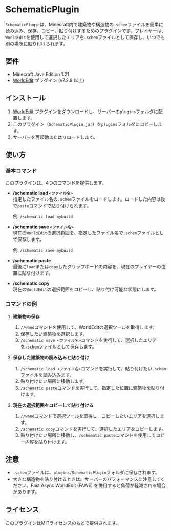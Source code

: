 # SchematicPlugin

`SchematicPlugin`は、Minecraft内で建築物や構造物の`.schem`ファイルを簡単に読み込み、保存、コピー、貼り付けするためのプラグインです。プレイヤーは、`WorldEdit`を使用して選択したエリアを`.schem`ファイルとして保存し、いつでも別の場所に貼り付けられます。

## 要件
- Minecraft Java Edition 1.21
- [WorldEdit](https://enginehub.org/worldedit/) プラグイン (v7.2.8 以上)

## インストール

1. [WorldEdit](https://enginehub.org/worldedit/) プラグインをダウンロードし、サーバーの`plugins`フォルダに配置します。
2. このプラグイン（`SchematicPlugin.jar`）を`plugins`フォルダにコピーします。
3. サーバーを再起動またはリロードします。

## 使い方

### 基本コマンド
このプラグインは、4つのコマンドを提供します。

- **/schematic load `<ファイル名>`**  
  指定したファイル名の`.schem`ファイルをロードします。ロードした内容は後で`paste`コマンドで貼り付けられます。
  
  例: `/schematic load mybuild`

- **/schematic save `<ファイル名>`**  
  現在の`WorldEdit`の選択範囲を、指定したファイル名で`.schem`ファイルとして保存します。
  
  例: `/schematic save mybuild`

- **/schematic paste**  
  最後に`load`または`copy`したクリップボードの内容を、現在のプレイヤーの位置に貼り付けます。

- **/schematic copy**  
  現在の`WorldEdit`の選択範囲をコピーし、貼り付け可能な状態にします。

### コマンドの例

1. **建築物の保存**  
   1. `//wand`コマンドを使用して、WorldEditの選択ツールを取得します。
   2. 保存したい建築物を選択します。
   3. `/schematic save <ファイル名>`コマンドを実行して、選択したエリアを`.schem`ファイルとして保存します。

2. **保存した建築物の読み込みと貼り付け**  
   1. `/schematic load <ファイル名>`コマンドを実行して、貼り付けたい`.schem`ファイルを読み込みます。
   2. 貼り付けたい場所に移動します。
   3. `/schematic paste`コマンドを実行して、指定した位置に建築物を貼り付けます。

3. **現在の選択範囲をコピーして貼り付ける**  
   1. `//wand`コマンドで選択ツールを取得し、コピーしたいエリアを選択します。
   2. `/schematic copy`コマンドを実行して、選択したエリアをコピーします。
   3. 貼り付けたい場所に移動し、`/schematic paste`コマンドを使用してコピー内容を貼り付けます。

## 注意
- `.schem`ファイルは、`plugins/SchematicPlugin`フォルダに保存されます。
- 大きな構造物を貼り付けるときは、サーバーのパフォーマンスに注意してください。Fast Async WorldEdit (FAWE) を併用すると負荷が軽減される場合があります。

## ライセンス
このプラグインはMITライセンスのもとで提供されます。
